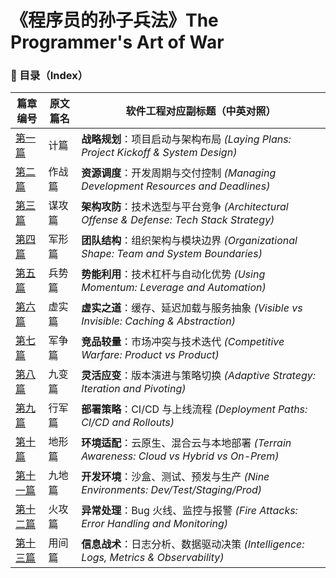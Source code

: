 # 《程序员的孙子兵法》The Programmer's Art of War

### 📖 目录（Index）

| 篇章编号 | 原文篇名 | 软件工程对应副标题（中英对照）                                                             |
| ---- | ---- | --------------------------------------------------------------------------- |
| [第一篇](https://github.com/uwspstar/The-Programmer-s-Art-of-War/blob/main/%E7%AC%AC%E4%B8%80%E7%AF%87%EF%BC%9A%E8%AE%A1%E7%AF%87%20Laying%20Plans.md)  | 计篇   | **战略规划**：项目启动与架构布局 *(Laying Plans: Project Kickoff & System Design)*        |
| [第二篇](https://github.com/uwspstar/The-Programmer-s-Art-of-War/blob/main/%E7%AC%AC%E4%BA%8C%E7%AF%87%EF%BC%9A%E4%BD%9C%E6%88%98%E7%AF%87%20Waging%20War.md) | 作战篇  | **资源调度**：开发周期与交付控制 *(Managing Development Resources and Deadlines)*         |
| [第三篇](https://github.com/uwspstar/The-Programmer-s-Art-of-War/blob/main/%E7%AC%AC%E4%B8%89%E7%AF%87%EF%BC%9A%E8%B0%8B%E6%94%BB%E7%AF%87%20Attack%20by%20Stratagem.md)  | 谋攻篇  | **架构攻防**：技术选型与平台竞争 *(Architectural Offense & Defense: Tech Stack Strategy)* |
| [第四篇](https://github.com/uwspstar/The-Programmer-s-Art-of-War/blob/main/%E7%AC%AC%E5%9B%9B%E7%AF%87%EF%BC%9A%E5%86%9B%E5%BD%A2%E7%AF%87%20Tactical%20Dispositions.md)  | 军形篇  | **团队结构**：组织架构与模块边界 *(Organizational Shape: Team and System Boundaries)*     |
| [第五篇](https://github.com/uwspstar/The-Programmer-s-Art-of-War/blob/main/%E7%AC%AC%E4%BA%94%E7%AF%87%EF%BC%9A%E5%85%B5%E5%8A%BF%E7%AF%87%20Strategic%20Power.md)  | 兵势篇  | **势能利用**：技术杠杆与自动化优势 *(Using Momentum: Leverage and Automation)*             |
| [第六篇](https://github.com/uwspstar/The-Programmer-s-Art-of-War/blob/main/%E7%AC%AC%E5%85%AD%E7%AF%87%EF%BC%9A%E8%99%9A%E5%AE%9E%E7%AF%87%20Weakness%20and%20Strength.md)  | 虚实篇  | **虚实之道**：缓存、延迟加载与服务抽象 *(Visible vs Invisible: Caching & Abstraction)*       |
| [第七篇](https://github.com/uwspstar/The-Programmer-s-Art-of-War/blob/main/%E7%AC%AC%E4%B8%83%E7%AF%87%EF%BC%9A%E5%86%9B%E4%BA%89%E7%AF%87%20Armed%20Contest.md)  | 军争篇  | **竞品较量**：市场冲突与技术迭代 *(Competitive Warfare: Product vs Product)*              |
| [第八篇](https://github.com/uwspstar/The-Programmer-s-Art-of-War/blob/main/%E7%AC%AC%E5%85%AB%E7%AF%87%EF%BC%9A%E4%B9%9D%E5%8F%98%E7%AF%87%20Variations%20and%20Adaptability.md)  | 九变篇  | **灵活应变**：版本演进与策略切换 *(Adaptive Strategy: Iteration and Pivoting)*            |
| [第九篇](https://github.com/uwspstar/The-Programmer-s-Art-of-War/blob/main/%E7%AC%AC%E4%B9%9D%E7%AF%87%EF%BC%9A%E8%A1%8C%E5%86%9B%E7%AF%87%20The%20March.md)  | 行军篇  | **部署策略**：CI/CD 与上线流程 *(Deployment Paths: CI/CD and Rollouts)*               |
| [第十篇](https://github.com/uwspstar/The-Programmer-s-Art-of-War/blob/main/%E7%AC%AC%E5%8D%81%E7%AF%87%EF%BC%9A%E5%9C%B0%E5%BD%A2%E7%AF%87%20Terrain.md)  | 地形篇  | **环境适配**：云原生、混合云与本地部署 *(Terrain Awareness: Cloud vs Hybrid vs On-Prem)*     |
| [第十一篇](https://github.com/uwspstar/The-Programmer-s-Art-of-War/blob/main/%E7%AC%AC%E5%8D%81%E4%B8%80%E7%AF%87%EF%BC%9A%E4%B9%9D%E5%9C%B0%E7%AF%87%20The%20Nine%20Grounds.md) | 九地篇  | **开发环境**：沙盒、测试、预发与生产 *(Nine Environments: Dev/Test/Staging/Prod)*           |
| [第十二篇](https://github.com/uwspstar/The-Programmer-s-Art-of-War/blob/main/%E7%AC%AC%E5%8D%81%E4%BA%8C%E7%AF%87%EF%BC%9A%E7%81%AB%E6%94%BB%E7%AF%87%20Attack%20by%20Fire.md) | 火攻篇  | **异常处理**：Bug 火线、监控与报警 *(Fire Attacks: Error Handling and Monitoring)*       |
| [第十三篇]() | 用间篇  | **信息战术**：日志分析、数据驱动决策 *(Intelligence: Logs, Metrics & Observability)*        |

